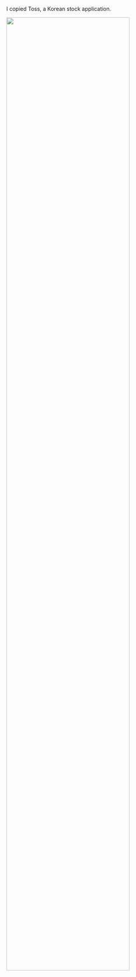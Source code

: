I copied Toss, a Korean stock application. 

<img width="80%" src="https://user-images.githubusercontent.com/120432007/209133609-6cdf79c8-98e1-48e3-917b-f3316fedbdbc.mp4"/>
